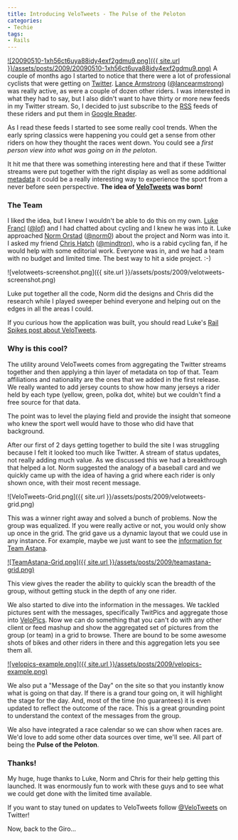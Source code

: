 ```yaml
---
title: Introducing VeloTweets - The Pulse of the Peloton
categories:
- Techie
tags:
- Rails
---
```


[![20090510-1xh56ct6uya88idy4exf2gdmu9.png]({{ site.url }}/assets/posts/2009/20090510-1xh56ct6uya88idy4exf2gdmu9.png)](http://www.velotweets.com/)
A couple of months ago I started to notice that there were a lot of professional cyclists that were getting on [Twitter](http://twitter.com/). [Lance Armstrong](http://lancearmstrong.com/) ([@lancearmstrong](http://twitter.com/lancearmstrong)) was really active, as were a couple of dozen other riders. I was interested in what they had to say, but I also didn't want to have thirty or more new feeds in my Twitter stream. So, I decided to just subscribe to the [RSS](http://en.wikipedia.org/wiki/Rss) feeds of these riders and put them in [Google Reader](http://www.google.com/reader/).

As I read these feeds I started to see some really cool trends. When the early spring classics were happening you could get a sense from other riders on how they thought the races went down. You could see a _first person view into what was going on in the peloton_.

It hit me that there was something interesting here and that if these Twitter streams were put together with the right display as well as some additional [metadata](http://en.wikipedia.org/wiki/Metadata) it could be a really interesting way to experience the sport from a never before seen perspective. **The idea of [VeloTweets](http://www.velotweets.com/) was born!**
<!-- more -->

### The Team

I liked the idea, but I knew I wouldn't be able to do this on my own. [Luke Francl](http://justlooking.recursion.org/) ([@lof](http://twitter.com/lof)) and I had chatted about cycling and I knew he was into it. Luke approached [Norm Orstad](http://norm0.com/) ([@norm0](http://twitter.com/norm0)) about the project and Norm was into it. I asked my friend [Chris Hatch](http://buriedpleasure.blogspot.com/) ([@mindtron](http://twitter.com/mindtron)), who is a rabid cycling fan, if he would help with some editorial work. Everyone was in, and we had a team with no budget and limited time. The best way to hit a side project. :-)

![velotweets-screenshot.png]({{ site.url }}/assets/posts/2009/velotweets-screenshot.png)

Luke put together all the code, Norm did the designs and Chris did the research while I played sweeper behind everyone and helping out on the edges in all the areas I could.

If you curious how the application was built, you should read Luke's [Rail Spikes post about VeloTweets](http://railspikes.com/2009/5/10/announcing-velotweets).

### Why is this cool?

The utility around VeloTweets comes from aggregating the Twitter streams together and then applying a thin layer of metadata on top of that. Team affiliations and nationality are the ones that we added in the first release. We really wanted to add jersey counts to show how many jerseys a rider held by each type (yellow, green, polka dot, white) but we couldn't find a free source for that data.

The point was to level the playing field and provide the insight that someone who knew the sport well would have to those who did have that background.

After our first of 2 days getting together to build the site I was struggling because I felt it looked too much like Twitter. A stream of status updates, not really adding much value. As we discussed this we had a breakthrough that helped a lot. Norm suggested the analogy of a baseball card and we quickly came up with the idea of having a grid where each rider is only shown once, with their most recent message.

![VeloTweets-Grid.png]({{ site.url }}/assets/posts/2009/velotweets-grid.png)

This was a winner right away and solved a bunch of problems. Now the group was equalized. If you were really active or not, you would only show up once in the grid. The grid gave us a dynamic layout that we could use in any instance. For example, maybe we just want to see the [information for Team Astana](http://www.velotweets.com/teams/1).

[![TeamAstana-Grid.png]({{ site.url }}/assets/posts/2009/teamastana-grid.png)](http://www.velotweets.com/teams/1)

This view gives the reader the ability to quickly scan the breadth of the group, without getting stuck in the depth of any one rider.

We also started to dive into the information in the messages. We tackled pictures sent with the messages, specifically TwitPics and aggregate those into [VeloPics](http://www.velotweets.com/photos). Now we can do something that you can't do with any other client or feed mashup and show the aggregated set of pictures from the group (or team) in a grid to browse. There are bound to be some awesome shots of bikes and other riders in there and this aggregation lets you see them all.

[![velopics-example.png]({{ site.url }}/assets/posts/2009/velopics-example.png)](http://www.velotweets.com/photos)

We also put a "Message of the Day" on the site so that you instantly know what is going on that day. If there is a grand tour going on, it will highlight the stage for the day. And, most of the time (no guarantees) it is even updated to reflect the outcome of the race. This is a great grounding point to understand the context of the messages from the group.

We also have integrated a race calendar so we can show when races are. We'd love to add some other data sources over time, we'll see. All part of being the **Pulse of the Peloton**.

### Thanks!

My huge, huge thanks to Luke, Norm and Chris for their help getting this launched. It was enormously fun to work with these guys and to see what we could get done with the limited time available.

If you want to stay tuned on updates to VeloTweets follow [@VeloTweets](http://twitter.com/VeloTweets) on Twitter!

Now, back to the Giro...
